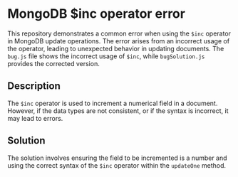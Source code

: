 # MongoDB $inc operator error
This repository demonstrates a common error when using the `$inc` operator in MongoDB update operations. The error arises from an incorrect usage of the operator, leading to unexpected behavior in updating documents.
The `bug.js` file shows the incorrect usage of `$inc`, while `bugSolution.js` provides the corrected version.
## Description
The `$inc` operator is used to increment a numerical field in a document. However, if the data types are not consistent, or if the syntax is incorrect, it may lead to errors.
## Solution
The solution involves ensuring the field to be incremented is a number and using the correct syntax of the `$inc` operator within the `updateOne` method.